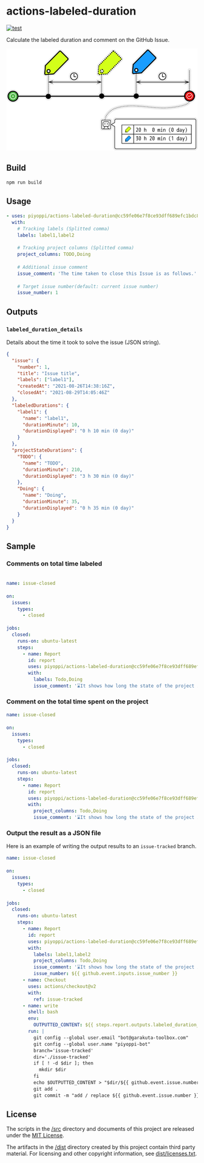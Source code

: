 # actions-labeled-duration

[![test](https://github.com/piyoppi/actions-labeled-duration/actions/workflows/ci.yml/badge.svg)](https://github.com/piyoppi/actions-labeled-duration/actions/workflows/ci.yml)

Calculate the labeled duration and comment on the GitHub Issue.

![summary](./images/README_summary.png)

## Build

```
npm run build
```

## Usage

```yml
- uses: piyoppi/actions-labeled-duration@cc59fe06e7f8ce93dff689efc1bdc87ae29e28ac # (A commit hash containing the Actions you want to use.)
  with:
    # Tracking labels (Splitted comma)
    labels: label1,label2

    # Tracking project columns (Splitted comma)
    project_columns: TODO,Doing

    # Additional issue comment
    issue_comment: 'The time taken to close this Issue is as follows.'

    # Target issue number(default: current issue number)
    issue_number: 1
```

## Outputs

### `labeled_duration_details`

Details about the time it took to solve the issue (JSON string).

```json
{
  "issue": {
    "number": 1,
    "title": "Issue title",
    "labels": ["label1"],
    "createdAt": "2021-08-26T14:38:16Z",
    "closedAt": "2021-08-29T14:05:46Z"
  },
  "labeledDurations": {
    "label1": {
      "name": "label1",
      "durationMinute": 10,
      "durationDisplayed": "0 h 10 min (0 day)"
    }
  },
  "projectStateDurations": {
    "TODO": {
      "name": "TODO",
      "durationMinute": 210,
      "durationDisplayed": "3 h 30 min (0 day)"
    },
    "Doing": {
      "name": "Doing",
      "durationMinute": 35,
      "durationDisplayed": "0 h 35 min (0 day)"
    }
  }
}
```

## Sample

### Comments on total time labeled

```yml

name: issue-closed

on:
  issues:
    types:
      - closed

jobs:
  closed:
    runs-on: ubuntu-latest
    steps:
      - name: Report
        id: report
        uses: piyoppi/actions-labeled-duration@cc59fe06e7f8ce93dff689efc1bdc87ae29e28ac
        with:
          labels: Todo,Doing
          issue_comment: '⌛It shows how long the state of the project is taking.'
```

### Comment on the total time spent on the project

```yml
name: issue-closed

on:
  issues:
    types:
      - closed

jobs:
  closed:
    runs-on: ubuntu-latest
    steps:
      - name: Report
        id: report
        uses: piyoppi/actions-labeled-duration@cc59fe06e7f8ce93dff689efc1bdc87ae29e28ac
        with:
          project_columns: Todo,Doing
          issue_comment: '⌛It shows how long the state of the project is taking.'
```

### Output the result as a JSON file

Here is an example of writing the output results to an `issue-tracked` branch.

```yml
name: issue-closed

on:
  issues:
    types:
      - closed

jobs:
  closed:
    runs-on: ubuntu-latest
    steps:
      - name: Report
        id: report
        uses: piyoppi/actions-labeled-duration@cc59fe06e7f8ce93dff689efc1bdc87ae29e28ac
        with:
          labels: label1,label2
          project_columns: Todo,Doing
          issue_comment: '⌛It shows how long the state of the project is taking.'
          issue_number: ${{ github.event.inputs.issue_number }}
      - name: Checkout
        uses: actions/checkout@v2
        with:
          ref: issue-tracked
      - name: write
        shell: bash
        env:
          OUTPUTTED_CONTENT: ${{ steps.report.outputs.labeled_duration_details }}
        run: |
          git config --global user.email "bot@garakuta-toolbox.com"
          git config --global user.name "piyoppi-bot"
          branch='issue-tracked'
          dir='./issue-tracked'
          if [ ! -d $dir ]; then
            mkdir $dir
          fi
          echo $OUTPUTTED_CONTENT > "$dir/${{ github.event.issue.number }}.json"
          git add .
          git commit -m "add / replace ${{ github.event.issue.number }}.json"
```

## License

The scripts in the [/src](src/) directory and documents of this project are released under the [MIT License](LICENSE).

The artifacts in the [/dist](dist/) directory created by this project contain third party material. For licensing and other copyright information, see [dist/licenses.txt](dist/licenses.txt).
